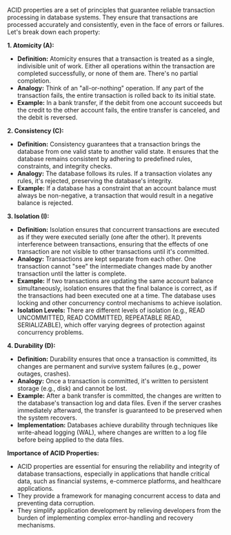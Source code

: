 ACID properties are a set of principles that guarantee reliable transaction processing in database systems. They ensure that transactions are processed accurately and consistently, even in the face of errors or failures. Let's break down each property:

**1. Atomicity (A):**

* **Definition:** Atomicity ensures that a transaction is treated as a single, indivisible unit of work. Either all operations within the transaction are completed successfully, or none of them are. There's no partial completion.
* **Analogy:** Think of an "all-or-nothing" operation. If any part of the transaction fails, the entire transaction is rolled back to its initial state.
* **Example:** In a bank transfer, if the debit from one account succeeds but the credit to the other account fails, the entire transfer is canceled, and the debit is reversed.

**2. Consistency (C):**

* **Definition:** Consistency guarantees that a transaction brings the database from one valid state to another valid state. It ensures that the database remains consistent by adhering to predefined rules, constraints, and integrity checks.
* **Analogy:** The database follows its rules. If a transaction violates any rules, it's rejected, preserving the database's integrity.
* **Example:** If a database has a constraint that an account balance must always be non-negative, a transaction that would result in a negative balance is rejected.

**3. Isolation (I):**

* **Definition:** Isolation ensures that concurrent transactions are executed as if they were executed serially (one after the other). It prevents interference between transactions, ensuring that the effects of one transaction are not visible to other transactions until it's committed.
* **Analogy:** Transactions are kept separate from each other. One transaction cannot "see" the intermediate changes made by another transaction until the latter is complete.
* **Example:** If two transactions are updating the same account balance simultaneously, isolation ensures that the final balance is correct, as if the transactions had been executed one at a time. The database uses locking and other concurrency control mechanisms to achieve isolation.
* **Isolation Levels:** There are different levels of isolation (e.g., READ UNCOMMITTED, READ COMMITTED, REPEATABLE READ, SERIALIZABLE), which offer varying degrees of protection against concurrency problems.

**4. Durability (D):**

* **Definition:** Durability ensures that once a transaction is committed, its changes are permanent and survive system failures (e.g., power outages, crashes).
* **Analogy:** Once a transaction is committed, it's written to persistent storage (e.g., disk) and cannot be lost.
* **Example:** After a bank transfer is committed, the changes are written to the database's transaction log and data files. Even if the server crashes immediately afterward, the transfer is guaranteed to be preserved when the system recovers.
* **Implementation:** Databases achieve durability through techniques like write-ahead logging (WAL), where changes are written to a log file before being applied to the data files.

**Importance of ACID Properties:**

* ACID properties are essential for ensuring the reliability and integrity of database transactions, especially in applications that handle critical data, such as financial systems, e-commerce platforms, and healthcare applications.
* They provide a framework for managing concurrent access to data and preventing data corruption.
* They simplify application development by relieving developers from the burden of implementing complex error-handling and recovery mechanisms.
